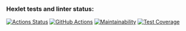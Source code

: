 ### Hexlet tests and linter status:
[![Actions Status](https://github.com/KrylovMikhail1985/frontend-project-46/workflows/hexlet-check/badge.svg)](https://github.com/KrylovMikhail1985/frontend-project-46/actions)
[![GitHub Actions](https://github.com/KrylovMikhail1985/frontend-project-46/actions/workflows/github-actions.yml/badge.svg)](https://github.com/KrylovMikhail1985/frontend-project-46/actions/workflows/github-actions.yml)
[![Maintainability](https://api.codeclimate.com/v1/badges/925e088ae0f3876faf98/maintainability)](https://codeclimate.com/github/KrylovMikhail1985/frontend-project-46/maintainability)
[![Test Coverage](https://api.codeclimate.com/v1/badges/925e088ae0f3876faf98/test_coverage)](https://codeclimate.com/github/KrylovMikhail1985/frontend-project-46/test_coverage)